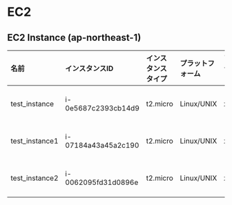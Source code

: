 # EC2
## EC2 Instance (ap-northeast-1)

|名前|インスタンスID|インスタンスタイプ|プラットフォーム|アーキテクチャ|AMI ID|AZ|パブリックIP|プライベートIP|セキュリティグループ|ロール名|
|:--|:--|:--|:--|:--|:--|:--|:--|:--|:--|:--|
|test_instance|i-0e5687c2393cb14d9|t2.micro|Linux/UNIX|x86_64|ami-0a2e10c1b874595a1|ap-northeast-1c|13.230.72.95|10.1.1.98|ksnet-dev-opmng-sg|ksnet-dev-testrole|
|test_instance1|i-07184a43a45a2c190|t2.micro|Linux/UNIX|x86_64|ami-0a21e01face015dd9|ap-northeast-1c|-|10.1.11.203|ksnet-dev-opmng-sg|ksnet-dev-testrole|
|test_instance2|i-0062095fd31d0896e|t2.micro|Linux/UNIX|x86_64|ami-0a21e01face015dd9|ap-northeast-1c|-|10.1.11.145|ksnet-dev-opmng-sg|ksnet-dev-testrole|

